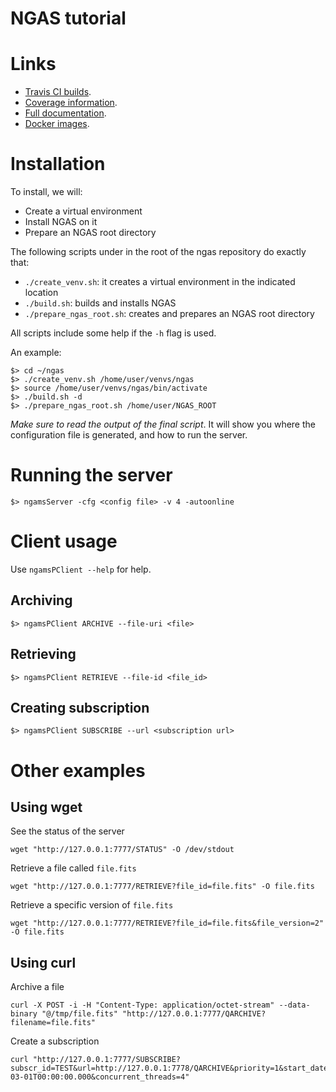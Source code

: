 # NGAS tutorial

# Links

 * [Travis CI builds](https://travis-ci.org/ICRAR/ngas).
 * [Coverage information](https://coveralls.io/github/ICRAR/ngas).
 * [Full documentation](https://ngas.readthedocs.io).
 * [Docker images](https://hub.docker.com/r/icrar/ngas).

# Installation

To install, we will:

 * Create a virtual environment
 * Install NGAS on it
 * Prepare an NGAS root directory

The following scripts under in the root of the ngas repository
do exactly that:

 * `./create_venv.sh`: it creates a virtual environment in the indicated location
 * `./build.sh`: builds and installs NGAS
 * `./prepare_ngas_root.sh`: creates and prepares an NGAS root directory

All scripts include some help if the `-h` flag is used.

An example:

```
$> cd ~/ngas
$> ./create_venv.sh /home/user/venvs/ngas
$> source /home/user/venvs/ngas/bin/activate
$> ./build.sh -d
$> ./prepare_ngas_root.sh /home/user/NGAS_ROOT
```

*Make sure to read the output of the final script*.
It will show you where the configuration file is generated,
and how to run the server.

# Running the server

```
$> ngamsServer -cfg <config file> -v 4 -autoonline
```

# Client usage

Use ``ngamsPClient --help`` for help.

## Archiving

```
$> ngamsPClient ARCHIVE --file-uri <file>
```

## Retrieving

```
$> ngamsPClient RETRIEVE --file-id <file_id>
```

## Creating subscription

```
$> ngamsPClient SUBSCRIBE --url <subscription url>
```

# Other examples

## Using wget

See the status of the server

```
wget "http://127.0.0.1:7777/STATUS" -O /dev/stdout
```

Retrieve a file called `file.fits`

```
wget "http://127.0.0.1:7777/RETRIEVE?file_id=file.fits" -O file.fits
```

Retrieve a specific version of `file.fits`

```
wget "http://127.0.0.1:7777/RETRIEVE?file_id=file.fits&file_version=2" -O file.fits
```

## Using curl

Archive a file

```
curl -X POST -i -H "Content-Type: application/octet-stream" --data-binary "@/tmp/file.fits" "http://127.0.0.1:7777/QARCHIVE?filename=file.fits"
```

Create a subscription

```
curl "http://127.0.0.1:7777/SUBSCRIBE?subscr_id=TEST&url=http://127.0.0.1:7778/QARCHIVE&priority=1&start_date=2016-03-01T00:00:00.000&concurrent_threads=4"
```

